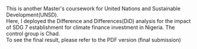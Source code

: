 This is another Master's coursework for United Nations and Sustainable Development(UNSD). <br>
Here, I deployed the Difference and Differences(DiD) analysis for the impact of SDG 7 establishment for climate finance investment in Nigeria. The control group is Chad. <br>
To see the final result, please refer to the PDF version (final submission) 
